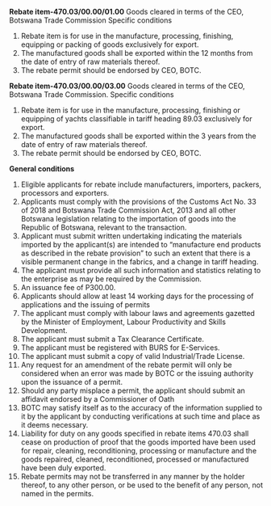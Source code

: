 ﻿  **Rebate item-470.03/00.00/01.00**
Goods cleared in terms of the CEO, Botswana Trade Commission
Specific conditions
1. Rebate item is for use in the manufacture, processing, finishing, equipping or packing of goods exclusively for export.
2. The manufactured goods shall be exported within the 12 months from the date of entry of raw materials thereof.
3. The rebate permit should be endorsed by CEO, BOTC.
  
**Rebate item-470.03/00.00/03.00**
Goods cleared in terms of the CEO, Botswana Trade Commission.
Specific conditions
1. Rebate item is for use in the manufacture, processing, finishing or equipping of yachts classifiable in tariff heading 89.03 exclusively for export.
2. The manufactured goods shall be exported within the 3 years from the date of entry of raw materials thereof.
3. The rebate permit should be endorsed by CEO, BOTC.

**General conditions**
  1. Eligible applicants for rebate include manufacturers, importers, packers, processors and exporters.
2. Applicants must comply with the provisions of the Customs Act No. 33 of 2018  and Botswana Trade Commission Act, 2013 and all other Botswana legislation relating to the importation of goods into the Republic of Botswana, relevant to the transaction.
3. Applicant must submit written undertaking indicating the materials imported by the applicant(s) are intended to “manufacture end products as described in the rebate provision” to such an extent that there is a visible permanent change in the fabrics, and a change in tariff heading.
4. The applicant must provide all such information and statistics relating to the enterprise as may be required by the Commission.
5. An issuance fee of P300.00.
6. Applicants should allow at least 14 working days for the processing of applications and the issuing of permits
7. The applicant must comply with labour laws and agreements gazetted by the Minister of Employment, Labour Productivity and Skills Development.
8. The applicant must submit a Tax Clearance Certificate.
9. The applicant must be registered with BURS for E-Services.
10. The applicant must submit a copy of valid Industrial/Trade License.
11. Any request for an amendment of the rebate permit will only be considered when an error was made by BOTC or the issuing authority upon the issuance of a permit.
12. Should any party misplace a permit, the applicant should submit an affidavit endorsed by a Commissioner of Oath
13. BOTC may satisfy itself as to the accuracy of the information supplied to it by the applicant by conducting verifications at such time and place as it deems necessary.
14. Liability for duty on any goods specified in rebate items 470.03 shall cease on production of proof that the goods imported have been used for repair, cleaning, reconditioning, processing or manufacture and the goods repaired, cleaned, reconditioned, processed or manufactured have been duly exported.
15. Rebate permits may not be transferred in any manner by the holder thereof, to any other person, or be used to the benefit of any person, not named in the permits.